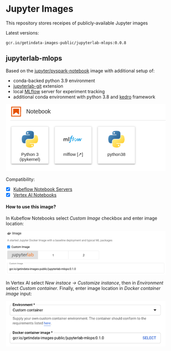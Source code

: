# Jupyter Images 

This repository stores receipes of publicly-available Jupyter images

Latest versions:

```
gcr.io/getindata-images-public/jupyterlab-mlops:0.0.8
```

## jupyterlab-mlops

Based on the [jupyter/pyspark-notebook](https://jupyter-docker-stacks.readthedocs.io/en/latest/using/selecting.html#jupyter-pyspark-notebook)
image with additional setup of:

* conda-backed python 3.9 environment
* [jupyterlab-git](https://github.com/jupyterlab/jupyterlab-git) extension
* local [MLflow](https://mlflow.org/) server for experiment tracking
* additional conda environment with python 3.8 and [kedro](https://kedro.readthedocs.io/en/stable/) framework

![jupyterlab-mlops-launcher](docs/jupyterlab-mlops-launcher.png)

Compatibility:

- [x] [Kubeflow Notebook Servers](https://www.kubeflow.org/docs/components/notebooks/)
- [x] [Vertex AI Notebooks](https://cloud.google.com/vertex-ai/docs/general/notebooks)

#### How to use this image?

In Kubeflow Notebooks select *Custom Image* checkbox and enter image location:

![jupyterlab-mlops-kubeflow](docs/jupyterlab-mlops-kubeflow.png)

In Vertex AI select *New instace -> Customize instance*, then in *Environment* select *Custom container*.
Finally, enter image location in *Docker container image* input:

![jupyterlab-mlops-vertexai](docs/jupyterlab-mlops-vertexai.png)
